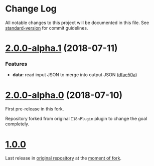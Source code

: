 # Change Log

All notable changes to this project will be documented in this file. See [standard-version](https://github.com/conventional-changelog/standard-version) for commit guidelines.

<a name="2.0.0-alpha.1"></a>
# [2.0.0-alpha.1](https://github.com/vovan-ve/i18n-yii-extract-webpack-plugin/compare/v2.0.0-alpha.0...v2.0.0-alpha.1) (2018-07-11)


### Features

* **data:** read input JSON to merge into output JSON ([dfae50a](https://github.com/vovan-ve/i18n-yii-extract-webpack-plugin/commit/dfae50a))



<a name="2.0.0-alpha.0"></a>
# [2.0.0-alpha.0](https://github.com/vovan-ve/i18n-yii-extract-webpack-plugin/compare/v1.0.0...v2.0.0-alpha.0) (2018-07-10)


First pre-release in this fork.

Repository forked from original `I18nPlugin` plugin to change the goal completely.


<a name="1.0.0"></a>
# [1.0.0](https://github.com/webpack-contrib/i18n-webpack-plugin/tree/v1.0.0)


Last release in [original repository](https://github.com/webpack-contrib/i18n-webpack-plugin)
at the [moment of fork](https://github.com/webpack-contrib/i18n-webpack-plugin/commit/8a51991b5b9d7c0dd952c7470a51f0a2ac4049c1).
